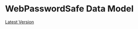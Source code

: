 # WebPasswordSafe Data Model #

[Latest Version](http://webpasswordsafe.googlecode.com/svn/trunk/docs/DataModel.html)